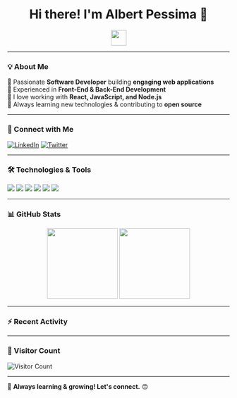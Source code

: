 <h1 align="center">Hi there! I'm Albert Pessima 👋</h1>

<p align="center">
  <img src="https://media.giphy.com/media/hvRJCLFzcasrR4ia7z/giphy.gif" width="35">
</p>

---

### **💡 About Me**
🔹 Passionate **Software Developer** building **engaging web applications**  
🔹 Experienced in **Front-End & Back-End Development**  
🔹 I love working with **React, JavaScript, and Node.js**  
🔹 Always learning new technologies & contributing to **open source**  

---

### **📢 Connect with Me**
[![LinkedIn](https://img.shields.io/badge/LinkedIn-blue?logo=linkedin&logoColor=white)](https://www.linkedin.com/in/albert-pessima/)
[![Twitter](https://img.shields.io/badge/Twitter-blue?logo=twitter&logoColor=white)](https://twitter.com/pepsiumar)

---

### **🛠 Technologies & Tools**
<p>
  <img src="https://img.shields.io/badge/HTML5-E34F26?logo=html5&logoColor=white">
  <img src="https://img.shields.io/badge/CSS3-1572B6?logo=css3&logoColor=white">
  <img src="https://img.shields.io/badge/JavaScript-F7DF1E?logo=javascript&logoColor=black">
  <img src="https://img.shields.io/badge/React-61DAFB?logo=react&logoColor=black">
  <img src="https://img.shields.io/badge/Node.js-339933?logo=node.js&logoColor=white">
  <img src="https://img.shields.io/badge/Git-F05032?logo=git&logoColor=white">
</p>

---

### **📊 GitHub Stats**
<p align="center">
  <img src="https://github-readme-stats.vercel.app/api?username=pessima-au&show_icons=true&theme=dark" height="160">
  <img src="https://github-readme-stats.vercel.app/api/top-langs/?username=pessima-au&layout=compact&theme=dark" height="160">
</p>

---

### **⚡ Recent Activity**
<!--START_SECTION:activity-->
<!--END_SECTION:activity-->


---

### **👀 Visitor Count**
![Visitor Count](https://komarev.com/ghpvc/?username=pessima-au&color=blue)

---

🚀 **Always learning & growing! Let's connect.** 😊
